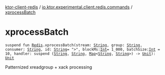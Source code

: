 [ktor-client-redis](../index.md) / [io.ktor.experimental.client.redis.commands](index.md) / [xprocessBatch](./xprocess-batch.md)

# xprocessBatch

`suspend fun `[`Redis`](../io.ktor.experimental.client.redis/-redis/index.md)`.xprocessBatch(stream: `[`String`](https://kotlinlang.org/api/latest/jvm/stdlib/kotlin/-string/index.html)`, group: `[`String`](https://kotlinlang.org/api/latest/jvm/stdlib/kotlin/-string/index.html)`, consumer: `[`String`](https://kotlinlang.org/api/latest/jvm/stdlib/kotlin/-string/index.html)`, id: `[`String`](https://kotlinlang.org/api/latest/jvm/stdlib/kotlin/-string/index.html)` = ">", blockMs: `[`Int`](https://kotlinlang.org/api/latest/jvm/stdlib/kotlin/-int/index.html)` = 1_000, batchSize: `[`Int`](https://kotlinlang.org/api/latest/jvm/stdlib/kotlin/-int/index.html)` = 10, handler: suspend (`[`String`](https://kotlinlang.org/api/latest/jvm/stdlib/kotlin/-string/index.html)`, `[`String`](https://kotlinlang.org/api/latest/jvm/stdlib/kotlin/-string/index.html)`, `[`Map`](https://kotlinlang.org/api/latest/jvm/stdlib/kotlin.collections/-map/index.html)`<`[`String`](https://kotlinlang.org/api/latest/jvm/stdlib/kotlin/-string/index.html)`, `[`String`](https://kotlinlang.org/api/latest/jvm/stdlib/kotlin/-string/index.html)`>) -> `[`Unit`](https://kotlinlang.org/api/latest/jvm/stdlib/kotlin/-unit/index.html)`): `[`Unit`](https://kotlinlang.org/api/latest/jvm/stdlib/kotlin/-unit/index.html)

Patternized xreadgroup + xack processing

